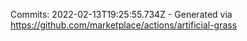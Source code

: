 Commits: 2022-02-13T19:25:55.734Z - Generated via https://github.com/marketplace/actions/artificial-grass
<br>
